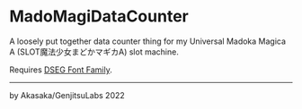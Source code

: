 # MadoMagiDataCounter

A loosely put together data counter thing for my Universal Madoka Magica A (SLOT魔法少女まどかマギカA) slot machine.

Requires [DSEG Font Family](https://www.keshikan.net/fonts-e.html).

----

by Akasaka/GenjitsuLabs 2022